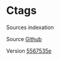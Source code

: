 # Ctags

Sources indexation

Source [Github](https://github.com/universal-ctags/ctags)

Version [5567535e](https://github.com/universal-ctags/ctags/commit/5567535ea1e1f8dccb23b3d82eb5ef8757f01e90)
